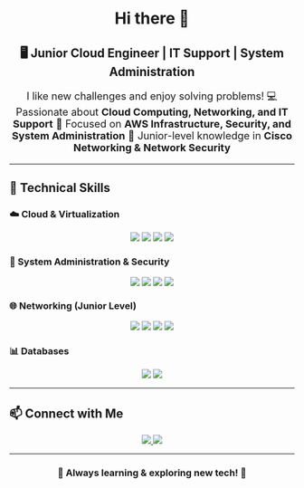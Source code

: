 <h1 align="center"> Hi there 👋 </h1>

<h2 align="center"> 🖥️ Junior Cloud Engineer | IT Support | System Administration </h2>

<p align="center" style="font-size: 18px;">
I like new challenges and enjoy solving problems!  
💻 Passionate about <strong>Cloud Computing, Networking, and IT Support</strong>  
🔹 Focused on <strong>AWS Infrastructure, Security, and System Administration</strong>  
🔹 Junior-level knowledge in <strong>Cisco Networking & Network Security</strong>  
</p>

---

## 🚀 **Technical Skills**  

### **☁️ Cloud & Virtualization**  
<p align="center">
  <img src="https://img.shields.io/badge/-AWS-232F3E?style=for-the-badge&logo=amazon-aws&logoColor=white" />
  <img src="https://img.shields.io/badge/-Azure-0078D4?style=for-the-badge&logo=microsoft-azure&logoColor=white" />
  <img src="https://img.shields.io/badge/-Docker-2496ED?style=for-the-badge&logo=docker&logoColor=white" />
  <img src="https://img.shields.io/badge/-HyperV-0089D6?style=for-the-badge&logo=windows&logoColor=white" />
</p>

### **🔧 System Administration & Security**  
<p align="center">
  <img src="https://img.shields.io/badge/-Windows%20Server-0078D6?style=for-the-badge&logo=windows&logoColor=white" />
  <img src="https://img.shields.io/badge/-Active%20Directory-0078D6?style=for-the-badge&logo=microsoft&logoColor=white" />
  <img src="https://img.shields.io/badge/-Linux-FCC624?style=for-the-badge&logo=linux&logoColor=black" />
  <img src="https://img.shields.io/badge/-Cybersecurity-FF6F00?style=for-the-badge&logo=hack-the-box&logoColor=white" />
</p>

### **🌐 Networking (Junior Level)**  
<p align="center">
  <img src="https://img.shields.io/badge/-Cisco-1BA0D7?style=for-the-badge&logo=cisco&logoColor=white" />
  <img src="https://img.shields.io/badge/-TCP/IP-000000?style=for-the-badge&logo=internet-archive&logoColor=white" />
  <img src="https://img.shields.io/badge/-DNS-0078D6?style=for-the-badge&logo=cloudflare&logoColor=white" />
  <img src="https://img.shields.io/badge/-OSPF-FF6F00?style=for-the-badge&logo=internet-explorer&logoColor=white" />
</p>

### **📊 Databases**  
<p align="center">
  <img src="https://img.shields.io/badge/-MySQL-4479A1?style=for-the-badge&logo=mysql&logoColor=white" />
  <img src="https://img.shields.io/badge/-SQL%20Server-CC2927?style=for-the-badge&logo=microsoft-sql-server&logoColor=white" />
</p>

---

## 📫 **Connect with Me**  
<p align="center">
  <a href="https://www.linkedin.com/in/abderrafia-yahia/" target="_blank">
    <img src="https://img.shields.io/badge/-LinkedIn-0077B5?style=for-the-badge&logo=linkedin&logoColor=white" />
  </a>
  <a href="https://github.com/yahiiiia" target="_blank">
    <img src="https://img.shields.io/badge/-GitHub-181717?style=for-the-badge&logo=github&logoColor=white" />
  </a>
</p>

---

<h3 align="center"> 🌟 Always learning & exploring new tech! 🚀 </h3>
